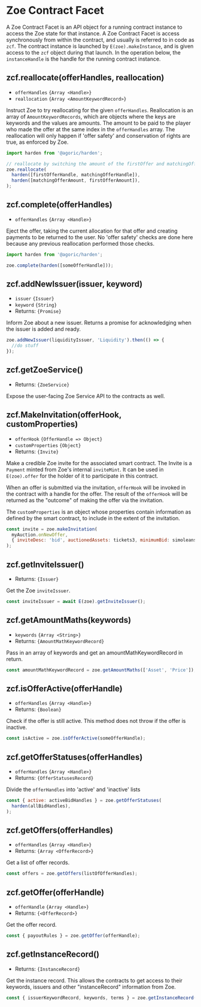 # Zoe Contract Facet

<Zoe-Version/>

A Zoe Contract Facet is an API object for a running contract instance to access the Zoe state for that instance. A Zoe Contract Facet is access synchronously from within the contract, and usually is referred to in code as `zcf`. The contract instance is launched by `E(zoe).makeInstance`, and is given access to the `zcf` object during that launch. In the operation below, the `instanceHandle` is the handle for the running contract instance.

## zcf.reallocate(offerHandles, reallocation)
- `offerHandles` <router-link to="/glossary/#handle">`{Array <Handle>}`</router-link>
- `reallocation` <router-link to="/zoe/api/records.html#amountkeywordrecord">`{Array <AmountKeywordRecord>}`</router-link>

Instruct Zoe to try reallocating for the given `offerHandles`. Reallocation is an array of `AmountKeywordRecords`, which are objects where the keys are keywords and the values are amounts. The amount to be paid to the player who made the offer at the same index in the `offerHandles` array. The reallocation will only happen if 'offer safety' and conservation of rights are true, as enforced by Zoe.

```js
import harden from '@agoric/harden';

// reallocate by switching the amount of the firstOffer and matchingOffer
zoe.reallocate(
  harden([firstOfferHandle, matchingOfferHandle]),
  harden([matchingOfferAmount, firstOfferAmount]),
);
```

## zcf.complete(offerHandles)
- `offerHandles` <router-link to="/glossary/#handle">`{Array <Handle>}`</router-link>

Eject the offer, taking the current allocation for that offer and creating payments to be returned to the user. No 'offer safety' checks are done here because any previous reallocation performed those checks.

```js
import harden from '@agoric/harden';

zoe.complete(harden([someOfferHandle]));
```

## zcf.addNewIssuer(issuer, keyword)
- `issuer` <router-link to="/ertp/api/issuer.html">`{Issuer}`</router-link>
- `keyword` `{String}`
- Returns: `{Promise}`

Inform Zoe about a new issuer. Returns a promise for acknowledging when the issuer is added and ready.

```js
zoe.addNewIssuer(liquidityIssuer, 'Liquidity').then(() => {
  //do stuff
});
```

## zcf.getZoeService()
- Returns: <router-link to="/zoe/api/zoe.html#zoe">`{ZoeService}`</router-link>

Expose the user-facing <router-link to="/zoe/api/zoe.html#zoe">Zoe Service API</router-link> to the contracts as well.

## zcf.MakeInvitation(offerHook, customProperties)
- `offerHook` `{OfferHandle => Object}`
- `customProperties` `{Object}`
- Returns: <router-link to="/ertp/api/payment.html#payment">`{Invite}`</router-link>

Make a credible Zoe invite for the associated smart contract. The Invite 
is a `Payment` minted from Zoe's internal `inviteMint`. It can be used
in `E(zoe).offer` for the holder of it to participate in this contract. 

When an offer is submitted via the invitation, `offerHook` will be
invoked in the contract with a handle for the offer. The result of the 
`offerHook` will be returned as the "outcome" of making the offer via 
the invitation.

The `customProperties` is an object whose properties contain information 
as defined by the smart contract, to include in the extent of the 
invitation.

```js
const invite = zoe.makeInvitation(
  myAuction.onNewOffer,
  { inviteDesc: 'bid', auctionedAssets: tickets3, minimumBid: simoleans100 }
);
```

## zcf.getInviteIssuer()
- Returns: <router-link to="/ertp/api/issuer.html">`{Issuer}`</router-link>

Get the Zoe `inviteIssuer`.

```js
const inviteIssuer = await E(zoe).getInviteIssuer();
```

## zcf.getAmountMaths(keywords)
- `keywords` `{Array <String>}`
- Returns: <router-link to="/zoe/api/records.html#amountmathkeywordrecord">`{AmountMathKeywordRecord}`</router-link>

Pass in an array of keywords and get an amountMathKeywordRecord in return.

```js
const amountMathKeywordRecord = zoe.getAmountMaths(['Asset', 'Price']);
```

## zcf.isOfferActive(offerHandle)
- `offerHandles` <router-link to="/glossary/#handle">`{Array <Handle>}`</router-link>
- Returns: `{Boolean}`

Check if the offer is still active. This method does not throw if the offer is inactive.

```js
const isActive = zoe.isOfferActive(someOfferHandle);
```

## zcf.getOfferStatuses(offerHandles)
- `offerHandles` <router-link to="/glossary/#handle">`{Array <Handle>}`</router-link>
- Returns: <router-link to="/zoe/api/records.html#offerstatuses-record">`{OfferStatusesRecord}`</router-link>

Divide the `offerHandles` into 'active' and 'inactive' lists

```js
const { active: activeBidHandles } = zoe.getOfferStatuses(
  harden(allBidHandles),
);
```

## zcf.getOffers(offerHandles)
- `offerHandles` <router-link to="/glossary/#handle">`{Array <Handle>}`</router-link>
- Returns: <router-link to="/zoe/api/records.html#offer-record">`{Array <OfferRecord>}`</router-link>

Get a list of offer records.

```js
const offers = zoe.getOffers(listOfOfferHandles);
```

## zcf.getOffer(offerHandle)
- `offerHandle` <router-link to="/glossary/#handle">`{Array <Handle>}`</router-link>
- Returns: <router-link to="/zoe/api/records.html#offer-record">`{<OfferRecord>}`</router-link>

Get the offer record.

```js
const { payoutRules } = zoe.getOffer(offerHandle);
```

## zcf.getInstanceRecord()
- Returns: <router-link
  to="/zoe/api/records.html#instance-record-properties">`{InstanceRecord}`</router-link>


Get the instance record. This allows the contracts to get access
to their keywords, issuers and other "instanceRecord" information from
Zoe.

```js
const { issuerKeywordRecord, keywords, terms } = zoe.getInstanceRecord()
```
